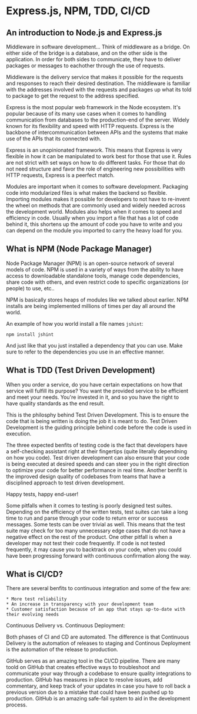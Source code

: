 # Express.js, NPM, TDD, CI/CD

## An introduction to Node.js and Express.js

Middleware in software development... Think of middleware as a bridge. On either side of the bridge is a database, and on the other side is the application. In order for both sides to communicate, they have to deliver packages or messages to eachother through the use of requests. 

Middleware is the delivery service that makes it possible for the requests and responses to reach their desired destination. The middleware is familiar with the addresses involved with the requests and packages up what its told to package to get the request to the address specified.

Express is the most popular web framework in the Node ecosystem. It's popular because of its many use cases when it comes to handling communication from databases to the production-end of the server. Widely known for its flexibility and speed with HTTP requests. Express is the backbone of intercommunication between APIs and the systems that make use of the APIs that its connected with.

Express is an unopinionated framework. This means that Express is very flexible in how it can be manipulated to work best for those that use it. Rules are not strict with set ways on how to do different tasks. For those that do not need structure and favor the role of engineering new possibilities with HTTP requests, Express is a peerfect match.

Modules are important when it comes to software development. Packaging code into modularized files is what makes the backend so flexible. Importing modules makes it possible for developers to not have to re-invent the wheel on methods that are commonly used and widely needed across the development world. Modules also helps when it comes to speed and efficiency in code. Usually when you import a file that has a lot of code behind it, this shortens up the amount of code you have to write and you can depend on the module you imported to carry the heavy load for you.

## What is NPM (Node Package Manager)

Node Package Manager (NPM) is an open-source network of several models of code. NPM is used in a variety of ways from the ability to have access to downloadable standalone tools, manage code dependencies, share code with others, and even restrict code to specific organizations (or people) to use, etc..

NPM is basically stores heaps of modules like we talked about earlier. NPM installs are being implemented millions of times per day all around the world.

An example of how you world install a file names `jshint`:

`npm install jshint`

And just like that you just installed a dependency that you can use. Make sure to refer to the dependencies you use in an effective manner.

## What is TDD (Test Driven Development)

When you order a service, do you have certain expectations on how that service will fulfill its purpose? You want the provided service to be efficient and meet your needs. You're invested in it, and so you have the right to have quality standards as the end result.

This is the philosphy behind Test Driven Development. This is to ensure the code that is being written is doing the job it is meant to do. Test Driven Development is the guiding principle behind code before the code is used in execution.

The three expected benfits of testing code is the fact that developers have a self-checking assistant right at their fingertips (quite literally dependning on how you code). Test driven development can also ensure that your code is being executed at desired speeds and can steer you in the right direction to optimize your code for better performance in real time. Another benfit is the improved design quality of codebases from teams that have a disciplined approach to test driven development.

Happy tests, happy end-user!

Some pitfalls when it comes to testing is poorly designed test suites. Depending on the efficiency of the written tests, test suites can take a long time to run and parse through your code to return error or success messages. Some tests can be over trivial as well. This means that the test suite may check for too many unnecessary edge cases that do not have a negative effect on the rest of the product. One other pitfall is when a developer may not test their code frequently. If code is not tested frequently, it may cause you to backtrack on your code, when you could have been progressing forward with continuous confirmation along the way.

## What is CI/CD?

There are several benfits to continuous integration and some of the few are:

    * More test reliability
    * An increase in transparency with your development team
    * Customer satisfaction because of an app that stays up-to-date with their evolving needs

Continuous Delivery vs. Continuous Deployment:

Both phases of CI and CD are automated. The difference is that Continuous Delivery is the automation of releases to staging and Continous Deployment is the automation of the release to production.

GitHub serves as an amazing tool in the CI/CD pipeline. There are many toold on GitHub that creates effective ways to troubleshoot and communicate your way through a codebase to ensure quality integrations to production. GitHub has measures in place to resolve issues, add commentary, and keep track of your updates in case you have to roll back a previous version due to a mistake that could have been pushed up to production. GitHub is an amazing safe-fail system to aid in the development process.